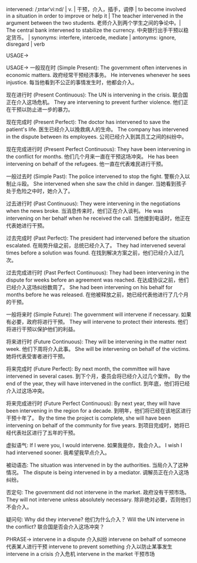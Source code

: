 intervened: /ˌɪntərˈviːnd/ | v. | 干预，介入，插手，调停 | to become involved in a situation in order to improve or help it |  The teacher intervened in the argument between the two students. 老师介入到两个学生之间的争论中。|  The central bank intervened to stabilize the currency. 中央银行出手干预以稳定货币。 | synonyms: interfere, intercede, mediate | antonyms: ignore, disregard | verb

USAGE->

USAGE->
一般现在时 (Simple Present):
The government often intervenes in economic matters. 政府经常干预经济事务。
He intervenes whenever he sees injustice. 每当他看到不公正的事情发生时，他都会介入。


现在进行时 (Present Continuous):
The UN is intervening in the crisis. 联合国正在介入这场危机。
They are intervening to prevent further violence. 他们正在干预以防止进一步的暴力。


现在完成时 (Present Perfect):
The doctor has intervened to save the patient's life. 医生已经介入以挽救病人的生命。
The company has intervened in the dispute between its employees. 公司已经介入到其员工之间的纠纷中。


现在完成进行时 (Present Perfect Continuous):
They have been intervening in the conflict for months. 他们几个月来一直在干预这场冲突。
He has been intervening on behalf of the refugees. 他一直在代表难民进行干预。


一般过去时 (Simple Past):
The police intervened to stop the fight. 警察介入以制止斗殴。
She intervened when she saw the child in danger. 当她看到孩子处于危险之中时，她介入了。


过去进行时 (Past Continuous):
They were intervening in the negotiations when the news broke. 当消息传来时，他们正在介入谈判。
He was intervening on her behalf when he received the call. 当他接到电话时，他正在代表她进行干预。


过去完成时 (Past Perfect):
The president had intervened before the situation escalated. 在局势升级之前，总统已经介入了。
They had intervened several times before a solution was found. 在找到解决方案之前，他们已经介入过几次。


过去完成进行时 (Past Perfect Continuous):
They had been intervening in the dispute for weeks before an agreement was reached. 在达成协议之前，他们已经介入这场纠纷数周了。
She had been intervening on his behalf for months before he was released. 在他被释放之前，她已经代表他进行了几个月的干预。


一般将来时 (Simple Future):
The government will intervene if necessary. 如果有必要，政府将进行干预。
They will intervene to protect their interests. 他们将进行干预以保护他们的利益。


将来进行时 (Future Continuous):
They will be intervening in the matter next week. 他们下周将介入此事。
She will be intervening on behalf of the victims. 她将代表受害者进行干预。


将来完成时 (Future Perfect):
By next month, the committee will have intervened in several cases. 到下个月，委员会将已经介入过几个案件。
By the end of the year, they will have intervened in the conflict. 到年底，他们将已经介入过这场冲突。


将来完成进行时 (Future Perfect Continuous):
By next year, they will have been intervening in the region for a decade. 到明年，他们将已经在该地区进行干预十年了。
By the time the project is complete, she will have been intervening on behalf of the community for five years. 到项目完成时，她将已经代表社区进行了五年的干预。


虚拟语气:
If I were you, I would intervene. 如果我是你，我会介入。
I wish I had intervened sooner. 我希望我早点介入。


被动语态:
The situation was intervened in by the authorities. 当局介入了这种情况。
The dispute is being intervened in by a mediator. 调解员正在介入这场纠纷。


否定句:
The government did not intervene in the market. 政府没有干预市场。
They will not intervene unless absolutely necessary. 除非绝对必要，否则他们不会介入。

疑问句:
Why did they intervene? 他们为什么介入？
Will the UN intervene in the conflict? 联合国是否会介入这场冲突？


PHRASE->
intervene in a dispute  介入纠纷
intervene on behalf of someone 代表某人进行干预
intervene to prevent something 介入以防止某事发生
intervene in a crisis  介入危机
intervene in the market 干预市场
